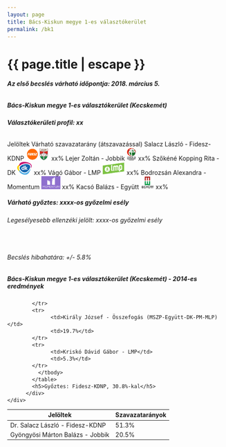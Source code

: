 ```yaml
---
layout: page
title: Bács-Kiskun megye 1-es választókerület
permalink: /bk1
---
```


<h1 class="page-title">{{ page.title | escape }}</h1>

<div class="section">
    <div class="row">
          <div class="col s12"><h6><span><strong>Az első becslés várható időpontja: 2018. március 5.</strong></span></h6>
		  <h5>Bács-Kiskun megye 1-es választókerület (Kecskemét)</h5>
<h6><strong>Választókerületi profil: <span id="profil">xx</span></strong></h6>
              <thead>
                <tr>
                    <th>Jelöltek</th>
                    <th>Várható szavazatarány (átszavazással)</th>
                </tr>
              </thead>
              <tbody>
             <tr>
                  <td>Salacz László - Fidesz-KDNP <img src="images/fideszkdnp_logo.png" style="width:55px;height:30px;"></td>
				  <td id="id_fidesz">xx%</td>
			</tr>
			<tr>
<td>Lejer Zoltán - Jobbik <img src="images/jobbik_logo.png" style="width:23px;height:30px;"></td>
<td id="id_jobbik">xx%</td></tr>
			<tr>
                  <td>Szőkéné Kopping Rita - DK <img src="images/dk_logo.png" style="width:34px;height:30px;"></td>
				  <td id="id_baloldal">xx%</td>
			</tr>
			<tr>
                  <td>Vágó Gábor - LMP <img src="images/lmp_logo.png" style="width:52px;height:30px;"></td>
				  <td id="id_lmp">xx%</td>
			</tr>
			<tr>
				  <td>Bodrozsán Alexandra - Momentum <img src="images/momentum_logo.png" style="width:44px;height:30px;"></td>
				  <td id="id_momentum">xx%</td>
			</tr>
<tr>
<td>Kacsó Balázs -  Együtt <img src="images/egyutt_logo.png" style="width:31px;height:30px;"></td>
<td id="id_egyutt">xx%</td>
</tr>                
              </tbody>
            </table>
			<h5>Várható győztes: <span id="gyoztes">xx</span><span id="esely">xx</span><span>-os győzelmi esély</span></h5>
			<h6>Legesélyesebb ellenzéki jelölt: <span id="masodik">xx</span><span id="esely2">xx</span><span>-os győzelmi esély</span></h6>
			<br/>
			<h6>Becslés hibahatára: +/- 5.8%</h6>
          </div>
    </div>
</div>

<div class="section">
    <div class="row">
          <div class="col s12">
		  <h5>Bács-Kiskun megye 1-es választókerület (Kecskemét) - 2014-es eredmények</h5>
            <table class="striped">
              <thead>
                <tr>
                    <th>Jelöltek</th>
                    <th>Szavazatarányok</th>
                </tr>
              </thead>
              <tbody>
             <tr>
                  <td>Dr. Salacz László - Fidesz-KDNP</td>
				  <td>51.3%</td>
			</tr>
			<tr>
			      <td>Gyöngyösi Márton Balázs - Jobbik</td>
				  <td>20.5%</td>

			</tr>
			<tr>
                  <td>Király József - Összefogás (MSZP-Együtt-DK-PM-MLP)</td>
				  <td>19.7%</td>
			</tr>
			<tr>
				  <td>Kriskó Dávid Gábor - LMP</td>
				  <td>5.3%</td>
			</tr>                
              </tbody>
            </table>
			<h5>Győztes: Fidesz-KDNP, 30.8%-kal</h5>
          </div>
    </div>
</div>
